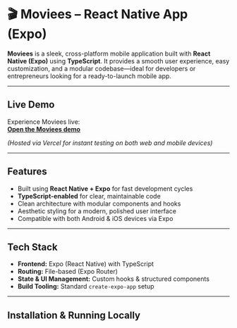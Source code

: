  # 🎬 Moviees – React Native App (Expo)

**Moviees** is a sleek, cross-platform mobile application built with **React Native (Expo)** using **TypeScript**. It provides a smooth user experience, easy customization, and a modular codebase—ideal for developers or entrepreneurs looking for a ready-to-launch mobile app.

---

##  Live Demo
Experience Moviees live:  
[**Open the Moviees demo**](https://moviees-three.vercel.app)

*(Hosted via Vercel for instant testing on both web and mobile devices)*

---

##  Features
- Built using **React Native + Expo** for fast development cycles  
- **TypeScript-enabled** for clear, maintainable code  
- Clean architecture with modular components and hooks  
- Aesthetic styling for a modern, polished user interface  
- Compatible with both Android & iOS devices via Expo

---

##  Tech Stack
- **Frontend:** Expo (React Native) with TypeScript  
- **Routing:** File-based (Expo Router)  
- **State & UI Management:** Custom hooks & structured components  
- **Build Tooling:** Standard `create-expo-app` setup

---

##  Installation & Running Locally
